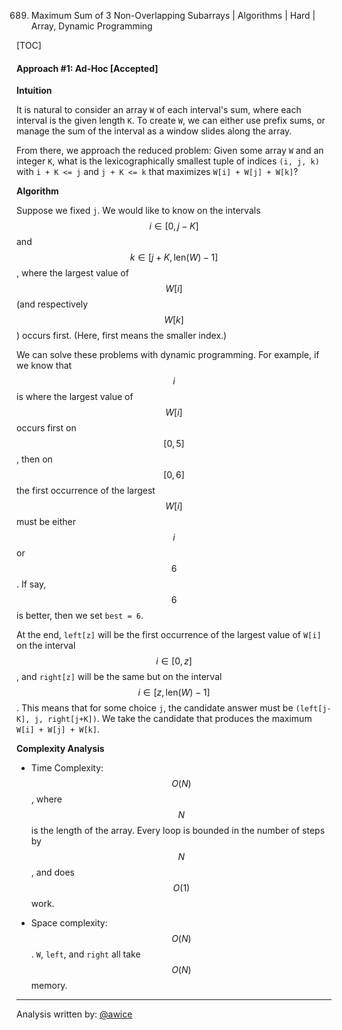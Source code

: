 689. Maximum Sum of 3 Non-Overlapping Subarrays | Algorithms | Hard | Array, Dynamic Programming

[TOC]

#### Approach #1: Ad-Hoc [Accepted]

**Intuition**

It is natural to consider an array `W` of each interval's sum, where each interval is the given length `K`.  To create `W`, we can either use prefix sums, or manage the sum of the interval as a window slides along the array.

From there, we approach the reduced problem: Given some array `W` and an integer `K`, what is the lexicographically smallest tuple of indices `(i, j, k)` with `i + K <= j` and `j + K <= k` that maximizes `W[i] + W[j] + W[k]`?

**Algorithm**

Suppose we fixed `j`.  We would like to know on the intervals $$i \in [0, j-K]$$ and $$k \in [j+K, \text{len}(W)-1]$$, where the largest value of $$W[i]$$ (and respectively $$W[k]$$) occurs first.  (Here, first means the smaller index.)

We can solve these problems with dynamic programming.  For example, if we know that $$i$$ is where the largest value of $$W[i]$$ occurs first on $$[0, 5]$$, then on $$[0, 6]$$ the first occurrence of the largest $$W[i]$$ must be either $$i$$ or $$6$$.  If say, $$6$$ is better, then we set `best = 6`.

At the end, `left[z]` will be the first occurrence of the largest value of `W[i]` on the interval $$i \in [0, z]$$, and `right[z]` will be the same but on the interval $$i \in [z, \text{len}(W) - 1]$$.  This means that for some choice `j`, the candidate answer must be `(left[j-K], j, right[j+K])`.  We take the candidate that produces the maximum `W[i] + W[j] + W[k]`.



**Complexity Analysis**

* Time Complexity: $$O(N)$$, where $$N$$ is the length of the array.  Every loop is bounded in the number of steps by $$N$$, and does $$O(1)$$ work.

* Space complexity:  $$O(N)$$.  `W`, `left`, and `right` all take $$O(N)$$ memory.

---

Analysis written by: [@awice](https://leetcode.com/awice)
